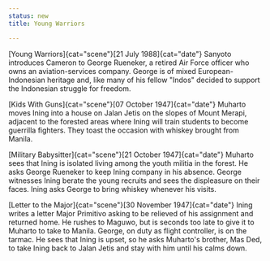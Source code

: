 ```yaml
---
status: new
title: Young Warriors

---
```

[Young Warriors]{cat="scene"}[21 July 1988]{cat="date"}  Sanyoto introduces Cameron to George Rueneker, a retired Air Force officer
who owns an aviation-services company. George is of mixed
European-Indonesian heritage and, like many of his fellow "Indos"
decided to support the Indonesian struggle for freedom.

[Kids With Guns]{cat="scene"}[07 October 1947]{cat="date"}  Muharto moves Ining into a house on Jalan Jetis on
the slopes of Mount Merapi, adjacent to the forested areas where Ining
will train students to become guerrilla fighters. They toast the
occasion with whiskey brought from Manila.

[Military Babysitter]{cat="scene"}[21 October 1947]{cat="date"}  Muharto sees that Ining is isolated living among
the youth militia in the forest. He asks George Rueneker to keep Ining company in
his absence. George witnesses Ining berate the young recruits and sees
the displeasure on their faces. Ining asks George to bring whiskey
whenever his visits.

[Letter to the Major]{cat="scene"}[30 November 1947]{cat="date"}  Ining writes a letter Major Primitivo asking to be
relieved of his assignment and returned home. He rushes to Maguwo, but
is seconds too late to give it to Muharto to take to Manila. George, on
duty as flight controller, is on the tarmac. He sees that Ining is
upset, so he asks Muharto's brother, Mas Ded, to take Ining back to
Jalan Jetis and stay with him until his calms down.
